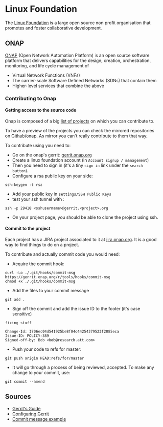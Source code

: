 # Linux Foundation

The [Linux Foundation](http://www.linuxfoundation.org/) is a large open source non profit organisation that promotes and foster collaborative development.

## ONAP

[ONAP](https://www.onap.org/) (Open Network Automation Platform) is an open source software platform that delivers capabilities for the design, creation, orchestration, monitoring, and life cycle management of
 
- Virtual Network Functions (VNFs)
- The carrier-scale Software Defined Networks (SDNs) that contain them
- Higher-level services that combine the above

### Contributing to Onap

#### Getting access to the source code

Onap is composed of a big [list of projects](https://gerrit.onap.org/r/#/admin/projects/) on which you can contribute to.

To have a preview of the projects you can check the mirrored repositories on [Github/onap](https://github.com/onap). As mirror you can't really contribute to them that way.

To contribute using you need to:

- Go on the onap's gerrit: [gerrit.onap.org](https://gerrit.onap.org/r/#/admin/projects/)
- Create a linux foundation account (in `Account signup / management`)
-  Then you need to sign in (it's a tiny `sign in` link under the `search button`).
-  Configure a rsa public key on your side:
```
ssh-keygen -t rsa
```
- Add your public key in `settings/SSH Public Keys`
- test your ssh tunnel with :
```
ssh -p 29418 <sshusername>@gerrit.<project>.org
```
- On your project page, you should be able to clone the project using ssh.

#### Commit to the project

Each project has a JIRA project associated to it at [jira.onap.org](https://jira.onap.org). It is a good way to find things to do on a project.

To contribute and actually commit code you would need:

- Acquire the commit hook:
```
curl -Lo ./.git/hooks/commit-msg https://gerrit.onap.org/r/tools/hooks/commit-msg
chmod +x ./.git/hooks/commit-msg
```
- Add the files to your commit message
```
git add .
```
- Sign off the commit and add the issue ID to the footer (it's case sensitive)
```
fixing stuff

Change-Id: I706ec04d541925be8f04c44254379523f2085eca
Issue-ID: POLICY-389
Signed-off-by: Bob <bob@research.att.com>
```
- Push your code to refs for master:
```
git push origin HEAD:refs/for/master
```
- It will go through a process of being reviewed, accepted. To make any change to your commit, use:
```
git commit --amend
```

## Sources

- [Gerrit's Guide](http://lf-releng-docs.readthedocs.io/en/latest/gerrit.html) 
- [Configuring Gerrit](https://wiki.onap.org/display/DW/Configuring+Gerrit) 
- [Commit message example](https://gerrit.onap.org/r/#/c/31483/1//COMMIT_MSG)